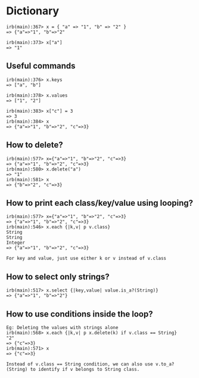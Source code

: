 # Dictionary
```
irb(main):367> x = { "a" => "1", "b" => "2" }
=> {"a"=>"1", "b"=>"2"

irb(main):373> x["a"]
=> "1"
```

## Useful commands
```
irb(main):376> x.keys
=> ["a", "b"]

irb(main):378> x.values
=> ["1", "2"]

irb(main):383> x["c"] = 3
=> 3
irb(main):384> x
=> {"a"=>"1", "b"=>"2", "c"=>3}
```

## How to delete?
```
irb(main):577> x={"a"=>"1", "b"=>"2", "c"=>3}
=> {"a"=>"1", "b"=>"2", "c"=>3}
irb(main):580> x.delete("a")
=> "1"
irb(main):581> x
=> {"b"=>"2", "c"=>3}
```

## How to print each class/key/value using looping?
```
irb(main):577> x={"a"=>"1", "b"=>"2", "c"=>3}
=> {"a"=>"1", "b"=>"2", "c"=>3}
irb(main):546> x.each {|k,v| p v.class}
String
String
Integer
=> {"a"=>"1", "b"=>"2", "c"=>3}

For key and value, just use either k or v instead of v.class
```

## How to select only strings?
```
irb(main):517> x.select {|key,value| value.is_a?(String)}
=> {"a"=>"1", "b"=>"2"}
```

## How to use conditions inside the loop?
```
Eg: Deleting the values with strings alone
irb(main):568> x.each {|k,v| p x.delete(k) if v.class == String}
"2"
=> {"c"=>3}
irb(main):571> x
=> {"c"=>3}

Instead of v.class == String condition, we can also use v.to_a?(String) to identify if v belongs to String class.
```